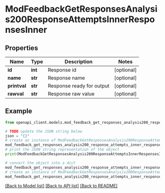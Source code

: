 # ModFeedbackGetResponsesAnalysis200ResponseAttemptsInnerResponsesInner


## Properties

Name | Type | Description | Notes
------------ | ------------- | ------------- | -------------
**id** | **int** | Response id | [optional] 
**name** | **str** | Response name | [optional] 
**printval** | **str** | Response ready for output | [optional] 
**rawval** | **str** | Response raw value | [optional] 

## Example

```python
from openapi_client.models.mod_feedback_get_responses_analysis200_response_attempts_inner_responses_inner import ModFeedbackGetResponsesAnalysis200ResponseAttemptsInnerResponsesInner

# TODO update the JSON string below
json = "{}"
# create an instance of ModFeedbackGetResponsesAnalysis200ResponseAttemptsInnerResponsesInner from a JSON string
mod_feedback_get_responses_analysis200_response_attempts_inner_responses_inner_instance = ModFeedbackGetResponsesAnalysis200ResponseAttemptsInnerResponsesInner.from_json(json)
# print the JSON string representation of the object
print(ModFeedbackGetResponsesAnalysis200ResponseAttemptsInnerResponsesInner.to_json())

# convert the object into a dict
mod_feedback_get_responses_analysis200_response_attempts_inner_responses_inner_dict = mod_feedback_get_responses_analysis200_response_attempts_inner_responses_inner_instance.to_dict()
# create an instance of ModFeedbackGetResponsesAnalysis200ResponseAttemptsInnerResponsesInner from a dict
mod_feedback_get_responses_analysis200_response_attempts_inner_responses_inner_from_dict = ModFeedbackGetResponsesAnalysis200ResponseAttemptsInnerResponsesInner.from_dict(mod_feedback_get_responses_analysis200_response_attempts_inner_responses_inner_dict)
```
[[Back to Model list]](../README.md#documentation-for-models) [[Back to API list]](../README.md#documentation-for-api-endpoints) [[Back to README]](../README.md)


